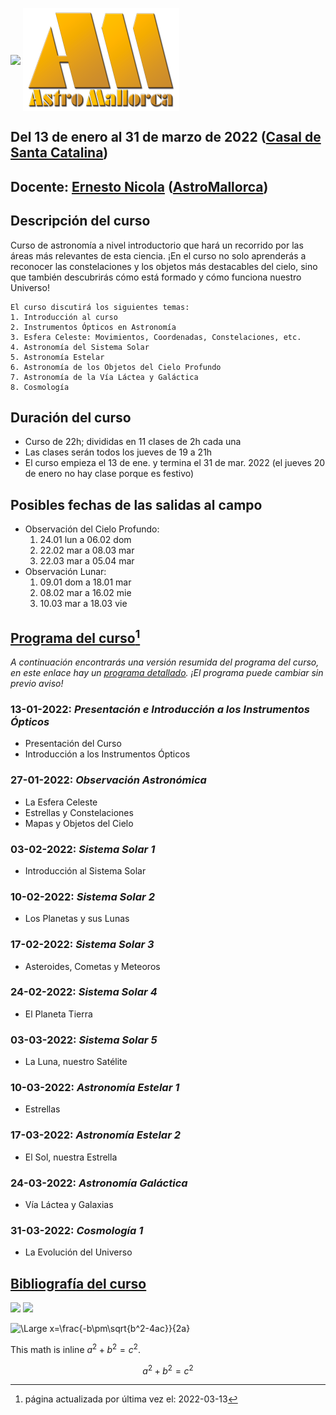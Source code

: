 [<img src="IMG/casal_santa_catalina.png" width=200 align=center>](https://casalsdebarri.cat/casals/cb-santa-catalina/)
[<img src="IMG/logo-astromallorca4.png" width=250 align=center>](https://astromallorca.wordpress.com/)
## Del 13 de enero al 31 de marzo de 2022 ([Casal de Santa Catalina](https://casalsdebarri.cat/casals/cb-santa-catalina/))
## Docente: [Ernesto Nicola](bio.md) ([AstroMallorca](https://astromallorca.wordpress.com/))
## Descripción del curso
Curso de astronomía a nivel introductorio que hará un recorrido por las áreas más relevantes de esta ciencia. ¡En el curso no solo aprenderás a reconocer las constelaciones y los objetos más destacables del cielo, sino que también descubrirás cómo está formado y cómo funciona nuestro Universo! 
```
El curso discutirá los siguientes temas:
1. Introducción al curso
2. Instrumentos Ópticos en Astronomía
3. Esfera Celeste: Movimientos, Coordenadas, Constelaciones, etc.
4. Astronomía del Sistema Solar
5. Astronomía Estelar
6. Astronomía de los Objetos del Cielo Profundo
7. Astronomía de la Vía Láctea y Galáctica
8. Cosmología
```
## Duración del curso
* Curso de 22h; divididas en 11 clases de 2h cada una
* Las clases serán todos los jueves de 19 a 21h
* El curso empieza el 13 de ene. y termina el 31 de mar. 2022 (el jueves 20 de enero no hay clase porque es festivo)

## Posibles fechas de las salidas al campo
* Observación del Cielo Profundo:
    1. 24.01 lun	a	06.02 dom
    2. 22.02 mar	a	08.03 mar
    3. 22.03 mar	a	05.04 mar
* Observación Lunar:
    1. 09.01 dom 	a	18.01 mar
    2. 08.02 mar 	a	16.02 mie
    3. 10.03 mar 	a	18.03 vie

## [Programa del curso](programa.md)[^1]
_A continuación encontrarás una versión resumida del programa del curso, en este enlace hay un [programa detallado](programa.md).
¡El programa puede cambiar sin previo aviso!_

### 13-01-2022: _Presentación e Introducción a los Instrumentos Ópticos_
* Presentación del Curso
* Introducción a los Instrumentos Ópticos

### 27-01-2022: _Observación Astronómica_
* La Esfera Celeste
* Estrellas y Constelaciones
* Mapas y Objetos del Cielo

### 03-02-2022: _Sistema Solar 1_
* Introducción al Sistema Solar

### 10-02-2022: _Sistema Solar 2_
* Los Planetas y sus Lunas

### 17-02-2022: _Sistema Solar 3_
* Asteroides, Cometas y Meteoros

### 24-02-2022: _Sistema Solar 4_
* El Planeta Tierra

### 03-03-2022: _Sistema Solar 5_
* La Luna, nuestro Satélite

### 10-03-2022: _Astronomía Estelar 1_
* Estrellas 

### 17-03-2022: _Astronomía Estelar 2_
* El Sol, nuestra Estrella

### 24-03-2022: _Astronomía Galáctica_
* Vía Láctea y Galaxias

### 31-03-2022: _Cosmología 1_
* La Evolución del Universo

## [Bibliografía del curso](https://e-nicola.github.io/Astro-Curso-2022a/bibliografía.html)

[^1]: página actualizada por última vez el: 2022-03-13


<img src="https://render.githubusercontent.com/render/math?math=e^{i \pi} = -1">

<img src="https://latex.codecogs.com/svg.latex?\Large&space;x=\frac{-b\pm\sqrt{b^2-4ac}}{2a}">

![\Large x=\frac{-b\pm\sqrt{b^2-4ac}}{2a}](https://latex.codecogs.com/svg.latex?\Large&space;x=\frac{-b\pm\sqrt{b^2-4ac}}{2a}) 

This math is inline $`a^2+b^2=c^2`$.

```math
a^2+b^2=c^2
```
